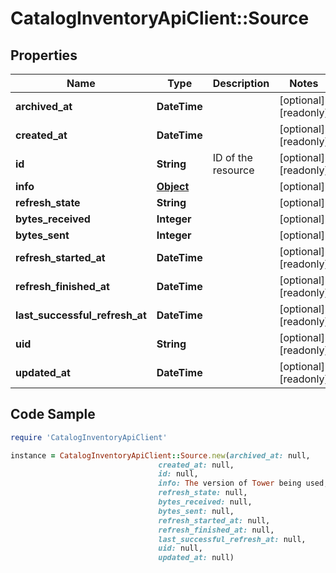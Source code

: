 # CatalogInventoryApiClient::Source

## Properties

Name | Type | Description | Notes
------------ | ------------- | ------------- | -------------
**archived_at** | **DateTime** |  | [optional] [readonly] 
**created_at** | **DateTime** |  | [optional] [readonly] 
**id** | **String** | ID of the resource | [optional] [readonly] 
**info** | [**Object**](.md) |  | [optional] 
**refresh_state** | **String** |  | [optional] 
**bytes_received** | **Integer** |  | [optional] 
**bytes_sent** | **Integer** |  | [optional] 
**refresh_started_at** | **DateTime** |  | [optional] [readonly] 
**refresh_finished_at** | **DateTime** |  | [optional] [readonly] 
**last_successful_refresh_at** | **DateTime** |  | [optional] [readonly] 
**uid** | **String** |  | [optional] [readonly] 
**updated_at** | **DateTime** |  | [optional] [readonly] 

## Code Sample

```ruby
require 'CatalogInventoryApiClient'

instance = CatalogInventoryApiClient::Source.new(archived_at: null,
                                 created_at: null,
                                 id: null,
                                 info: The version of Tower being used,
                                 refresh_state: null,
                                 bytes_received: null,
                                 bytes_sent: null,
                                 refresh_started_at: null,
                                 refresh_finished_at: null,
                                 last_successful_refresh_at: null,
                                 uid: null,
                                 updated_at: null)
```



